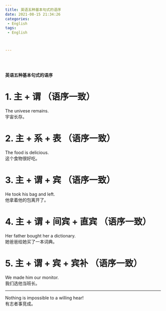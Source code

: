 ```yaml
---
title: 英语五种基本句式的语序
date: 2021-08-15 21:34:26
categories:
 - English
tags:
 - English



---
```


<br>
<br>



**英语五种基本句式的语序**

# 1. 主 + 谓 （语序一致）

The univese remains.  
宇宙长存。

# 2. 主 + 系 + 表 （语序一致）

The food is delicious.  
这个食物很好吃。

# 3. 主 + 谓 + 宾 （语序一致）

He took his bag and left.  
他拿着他的包离开了。

# 4. 主 + 谓 + 间宾 + 直宾 （语序一致）

Her father bought her a dictionary.  
她爸爸给她买了一本词典。

# 5. 主 + 谓 + 宾 + 宾补 （语序一致）

We made him our monitor.  
我们选他当班长。

----------

Nothing is impossible to a willing hear!  
有志者事竞成。